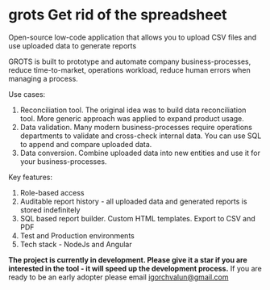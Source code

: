 # grots Get rid of the spreadsheet
Open-source low-code application that allows you to upload CSV files and use uploaded data to generate reports

GROTS is built to prototype and automate company business-processes, reduce time-to-market, operations workload, reduce human errors when managing a process.

Use cases:
1. Reconciliation tool. The original idea was to build data reconciliation tool. More generic approach was applied to expand product usage.
2. Data validation. Many modern business-processes require operations departments to validate and cross-check internal data. You can use SQL to append and compare uploaded data.
3. Data conversion. Combine uploaded data into new entities and use it for your business-processes.

Key features:
1. Role-based access
2. Auditable report history - all uploaded data and generated reports is stored indefinitely 
3. SQL based report builder. Custom HTML templates. Export to CSV and PDF
4. Test and Production environments
5. Tech stack - NodeJs and Angular

**The project is currently in development. Please give it a star if you are interested in the tool - it will speed up the development process.**
If you are ready to be an early adopter please email <igorchvalun@gmail.com>
